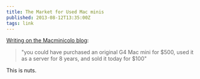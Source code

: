 ```yaml
---
title: The Market for Used Mac minis
published: 2013-08-12T13:35:00Z
tags: link
---
```


[Writing on the Macminicolo blog][post]:

> "you could have purchased an original G4 Mac mini for $500, used it as a server 
> for 8 years, and sold it today for $100"

This is nuts.

[post]: http://blog.macminicolo.net/post/57713423680

